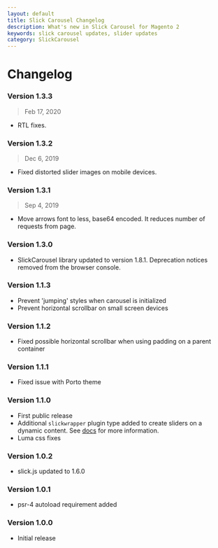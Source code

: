```yaml
---
layout: default
title: Slick Carousel Changelog
description: What's new in Slick Carousel for Magento 2
keywords: slick carousel updates, slider updates
category: SlickCarousel
---
```


# Changelog

### Version 1.3.3

> Feb 17, 2020

 -  RTL fixes.

### Version 1.3.2

> Dec 6, 2019

 -  Fixed distorted slider images on mobile devices.

### Version 1.3.1

> Sep 4, 2019

 -  Move arrows font to less, base64 encoded. It reduces number of requests from page.

### Version 1.3.0

 -  SlickCarousel library updated to version 1.8.1. Deprecation notices removed
    from the browser console.

### Version 1.1.3

 -  Prevent 'jumping' styles when carousel is initialized
 -  Prevent horizontal scrollbar on small screen devices

### Version 1.1.2

 -  Fixed possible horizontal scrollbar when using padding on a parent container

### Version 1.1.1

 -  Fixed issue with Porto theme

### Version 1.1.0

 -  First public release
 -  Additional `slickwrapper` plugin type added to create sliders on a
    dynamic content. See [docs](../) for more information.
 -  Luma css fixes

### Version 1.0.2

 -  slick.js updated to 1.6.0

### Version 1.0.1

 -  psr-4 autoload requirement added

### Version 1.0.0

 -  Initial release

